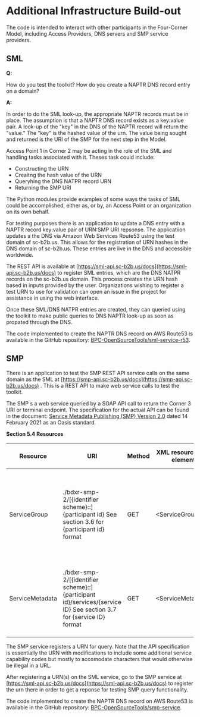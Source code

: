 # Additional Infrastructure Build-out

The code is intended to interact with other participants in the Four-Corner Model,  including Access Providers, DNS servers and SMP service providers.

## SML

__Q:__    

How do you test the toolkit?  How do you create a NAPTR  DNS record entry on a domain? 

__A:__

In order to do the SML look-up, the appropriate NAPTR records must be in place.  The assumption is that a NAPTR DNS record exists as a key:value pair.  A look-up of the "key" in the DNS of the NAPTR record will return the "value."  The "key" is the hashed value of the urn.  The value being sought and returned is the URI of the SMP for the next step in the Model.

Access Point 1 in Corner 2 may be acting in the role of the SML and handling tasks associated with it.  Theses task could include:   
  
  * Constructing the URN  
  * Creaitng the hash value of the URN  
  * Queryhing the DNS NATPR record URN
  * Returning the SMP URI  

The Python modules provide examples of some ways  the tasks of SML could be accomplished, either as, or by, an Access Point or an organization on its own behalf.    

For testing purposes there is an application to update a DNS entry with a NAPTR record key:value pair of URN:SMP URI repsonse.  The applicatiion updates a the DNS via Amazon Web Services Route53 using the test domain of sc-b2b.us.   This allows for the registration of URN hashes in the DNS domain of sc-b2b.us.  These entries are live in the DNS and accessible worldwide.  
 
The REST API is available at [https://sml-api.sc-b2b.us/docs](https://sml-api.sc-b2b.us/docs) to register SML entries, which are the DNS NATPR records on the sc-b2b.us domain.  This process creates the URN hash based in inputs provided by the user.  Organizations wishing to register a test URN to use for validation can open an issue in the project for assistance in using the web interface.  

Once these SML/DNS NATPR entries are created, they can queried using the toolkit to make public queries to DNS NAPTR look-up as soon as propated through the DNS.

The code implemented to create the NAPTR DNS record on AWS Route53 is available in the GitHub repository:  [BPC-OpenSourceTools/sml-service-r53](https://github.com/BPC-OpenSourceTools/sml-service-r53).  
  
## SMP
  
There is an application to test the SMP REST API service calls on the same domain as the SML at  [https://smp-api.sc-b2b.us/docs](https://smp-api.sc-b2b.us/docs) .  This is a REST API to make web service calls to test the toolkit.  

The SMP s a web service queried by a SOAP API call to return the Corner 3 URI or terminal endpoint.  The specification for the actual API can be found in the document: [Service Metadata Publishing (SMP) Version 2.0](http://docs.oasis-open.org/bdxr/bdx-smp/v2.0/bdx-smp-v2.0.html) dated 14 February 2021 as an Oasis standard.   

__Section 5.4 Resources__  


| Resource  | URI | Method  | XML resource root element | HTTP Status | Description of returned content |    
| ------ | ------ | ------ | ------ | ------ | ------ | 
| ServiceGroup | ./bdxr-smp-2/[{identifier scheme}::]{participant id} See section 3.6 for {participant id} format | GET | <ServiceGroup\> |  200; 500; 404 | Holds the Participant Identifier of the recipient, and a list of references to individual ServiceMetadata resources that are associated with that participant identifier.  |   
| ServiceMetadata | ./bdxr-smp-2/[{identifier scheme}::]{participant id}/services/{service ID} See section 3.7 for {service ID} format | GET |  <ServiceMetadata\>  | 200; 500; 404 | Holds all of the metadata about a Service, or a redirection URL to another Service Metadata Publisher holding this information. |

The SMP service registers a URN for query.  Note that the API specification is essentially the URN with modifications to include some additional service capability codes but mostly to accomodate characters that would otherwise be illegal in a URL.  

After registering a URN(s) on the SML service, go to the SMP service at [https://sml-api.sc-b2b.us/docs](https://sml-api.sc-b2b.us/docs) to register the urn there in order to get a reponse for testing SMP query functionality.

The code implemented to create the NAPTR DNS record on AWS Route53 is available in the GitHub repository:  [BPC-OpenSourceTools/smp-service](https://github.com/BPC-OpenSourceTools/smp-service).




<br/>
<br/>
<br/>
